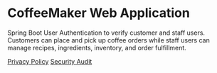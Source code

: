 # CoffeeMaker Web Application

Spring Boot User Authentication to verify customer and staff users. Customers can place and pick up coffee orders while staff users can manage recipes, ingredients, inventory, and order fulfillment.

<a href="">Privacy Policy</a>
<a href="">Security Audit</a>